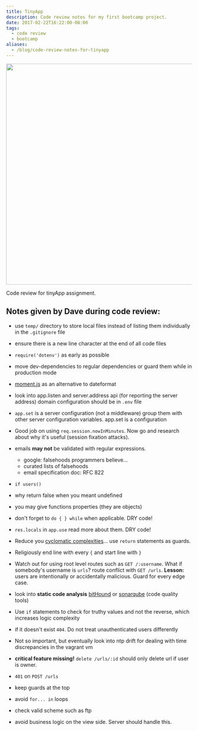```yaml
---
title: TinyApp
description: Code review notes for my first bootcamp project.
date: 2017-02-22T16:22:00-08:00
tags:
  - code review
  - bootcamp
aliases:
  - /blog/code-review-notes-for-tinyapp
---
```


<a href="/uploads/kortos.jpg"><img src="/uploads/kortos.jpg" width="600px"></a>

Code review for tinyApp assignment.

## Notes given by Dave during code review:
- use `temp/` directory to store local files instead of listing them individually in the `.gitignore` file
- ensure there is a new line character at the end of all code files
- `require('dotenv')` as early as possible
- move dev-dependencies to regular dependencies or guard them while in production mode
- [moment.js](https://momentjs.com/) as an alternative to dateformat
- look into app.listen and server.address api (for reporting the server address) domain configuration should be in `.env` file
- `app.set` is a server configuration (not a middleware) group them with other server configuration variables.
app.set is a configuration
- Good job on using `req.session.nowInMinutes`. Now go and research about why it's useful (session fixation attacks).
- emails **may not** be validated with regular expressions.

  - google: falsehoods programmers believe...
  - curated lists of falsehoods
  - email specification doc: RFC 822
- `if users()`
- why return false when you meant undefined
- you may give functions properties (they are objects)
- don't forget to `do { } while` when applicable. DRY code!
- `res.locals` in `app.use` read more about them. DRY code!
- Reduce you [cyclomatic complexities](https://en.wikipedia.org/wiki/Cyclomatic_complexity)... use `return` statements as guards.
- Religiously end line with every `{` and start line with `}`
- Watch out for using root level routes such as `GET /:username`. What if somebody's username is `urls`? route conflict with `GET /urls`. **Lesson:** users are intentionally or accidentally malicious. Guard for every edge case.
- look into **static code analysis** [bitHound](https://www.bithound.io/) or [sonarqube](https://www.sonarqube.org/) (code quality tools)
- Use `if` statements to check for truthy values and not the reverse, which increases logic complexity
- if it doesn't exist `404`. Do not treat unauthenticated users differently
- Not so important, but eventually look into ntp drift for dealing with time discrepancies in the vagrant vm
- **critical feature missing!** `delete /urls/:id` should only delete url if user is owner.
- `401` on `POST /urls`
- keep guards at the top
- avoid `for... in` loops
- check valid scheme such as ftp
- avoid business logic on the view side. Server should handle this.